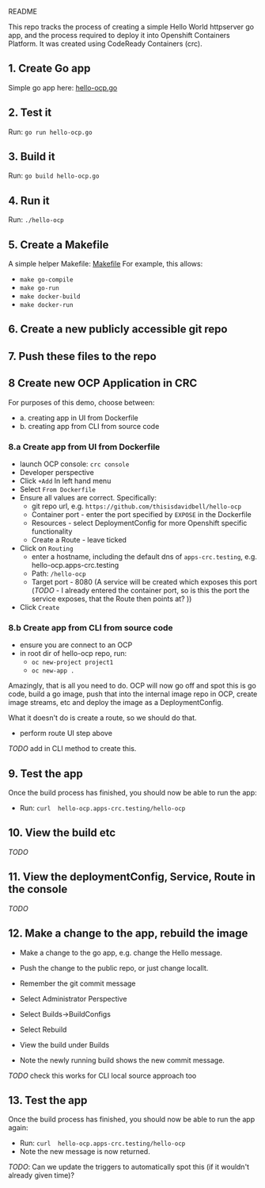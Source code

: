 README

This repo tracks the process of creating a simple Hello World httpserver go app, and the process required to deploy it into Openshift Containers Platform. It was created using CodeReady Containers (crc).

## 1. Create Go app
Simple go app here: [hello-ocp.go](hello-ocp.go)

## 2. Test it
Run:
`go run hello-ocp.go`

## 3. Build it
Run:
`go build hello-ocp.go`

## 4. Run it
Run:
`./hello-ocp`

## 5. Create a Makefile
A simple helper Makefile: [Makefile](Makefile)
For example, this allows:
- `make go-compile`
- `make go-run`
- `make docker-build`
- `make docker-run`

## 6. Create a new publicly accessible git repo

## 7. Push these files to the repo

## 8 Create new OCP Application in CRC

For purposes of this demo, choose between:
 - a. creating app in UI from Dockerfile
 - b. creating app from CLI from source code

### 8.a Create app from UI from Dockerfile

 - launch OCP console: `crc console`
 - Developer perspective
 - Click `+Add` In left hand menu
 - Select `From Dockerfile`
 - Ensure all values are correct. Specifically:
    - git repo url, e.g. `https://github.com/thisisdavidbell/hello-ocp`
    - Container port - enter the port specified by `EXPOSE` in the Dockerfile
    - Resources - select DeploymentConfig for more Openshift specific functionality
    - Create a Route - leave ticked
 - Click on `Routing`
   - enter a hostname, including the default dns of `apps-crc.testing`, e.g. hello-ocp.apps-crc.testing
   - Path: `/hello-ocp`
   - Target port - 8080 (A service will be created which exposes this port (_TODO_ - I already entered the container port, so is this the port the service exposes, that the Route then points at? ))
 - Click `Create`

### 8.b Create app from CLI from source code

 - ensure you are connect to an OCP
 - in root dir of hello-ocp repo, run:
    - `oc new-project project1`
    - `oc new-app .`

Amazingly, that is all you need to do.
OCP will now go off and spot this is go code, build a go image, push that into the internal image repo in OCP, create image streams, etc and deploy the image as a DeploymentConfig.

What it doesn't do is create a route, so we should do that.
 - perform route UI step above

 _TODO_ add in CLI method to create this.

## 9. Test the app

Once the build process has finished, you should now be able to run the app:
 - Run: `curl  hello-ocp.apps-crc.testing/hello-ocp`


## 10. View the build etc

_TODO_

## 11. View the deploymentConfig, Service, Route in the console

_TODO_

## 12. Make a change to the app, rebuild the image

- Make a change to the go app, e.g. change the Hello message.
- Push the change to the public repo, or just change locallt.
- Remember the git commit message

- Select Administrator Perspective
- Select Builds->BuildConfigs
- Select Rebuild
- View the build under Builds
- Note the newly running build shows the new commit message.

_TODO_ check this works for CLI local source approach too

## 13. Test the app

Once the build process has finished, you should now be able to run the app again:
 - Run: `curl  hello-ocp.apps-crc.testing/hello-ocp`
 - Note the new message is now returned.

_TODO_: Can we update the triggers to automatically spot this (if it wouldn't already given time)?
